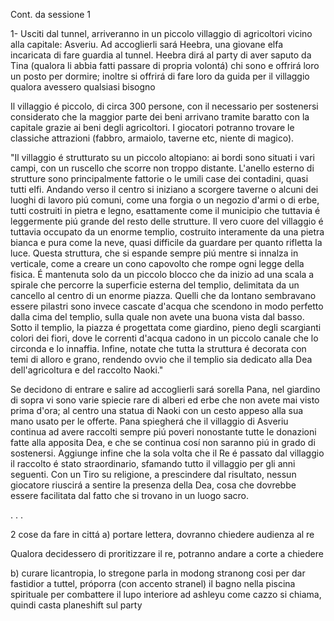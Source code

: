 Cont. da sessione 1


1- Usciti dal tunnel, arriveranno in un piccolo villaggio di agricoltori vicino alla capitale: Asveriu. Ad accoglierli sará Heebra, una giovane elfa incaricata di fare guardia al tunnel. Heebra dirá al party di aver saputo da Tina (qualora li abbia fatti passare di propria volontá) chi sono e offrirá loro un posto  per dormire; inoltre si offrirá di fare loro da guida per il villaggio qualora avessero qualsiasi bisogno

Il villaggio é piccolo, di circa 300 persone, con il necessario per sostenersi considerato che la maggior parte dei beni arrivano tramite baratto con la capitale grazie ai beni degli agricoltori. I giocatori potranno trovare le classiche attrazioni (fabbro, armaiolo, taverne etc, niente di magico). 

"Il villaggio é strutturato su un piccolo altopiano: ai bordi sono situati i vari campi, con un ruscello che scorre non troppo distante. L'anello esterno di strutture sono principalmente fattorie o le umili case dei contadini, quasi tutti elfi. Andando verso il centro si iniziano a scorgere taverne o alcuni dei luoghi di lavoro piú comuni, come una forgia o un negozio d'armi o di erbe, tutti costruiti in pietra e legno, esattamente come il municipio che tuttavia é leggermente piú grande del resto delle strutture. Il vero cuore del villaggio é tuttavia occupato da un enorme templio, costruito interamente da una pietra bianca e pura come la neve, quasi difficile da guardare per quanto rifletta la luce. Questa struttura, che si espande sempre piú mentre si innalza in verticale, come a creare un cono capovolto che rompe ogni legge della fisica. É mantenuta solo da un piccolo blocco che da inizio ad una scala a spirale che percorre la superficie esterna del templio, delimitata da un cancello al centro di un enorme piazza. Quelli che da lontano sembravano essere pilastri sono invece cascate d'acqua che scendono in modo perfetto dalla cima del templio, sulla quale non avete una buona vista dal basso.
Sotto il templio, la piazza é progettata come giardino, pieno degli scargianti colori dei fiori, dove le correnti d'acqua cadono in un piccolo canale che lo circonda e lo innaffia. Infine, notate che tutta la struttura é decorata con temi di alloro e grano, rendendo ovvio che il templio sia dedicato alla Dea dell'agricoltura e del raccolto Naoki."

Se decidono di entrare e salire ad accoglierli sará sorella Pana, nel giardino di sopra vi sono varie spiecie rare di alberi ed erbe che non avete mai visto prima d'ora; al centro una statua di Naoki con un cesto appeso alla sua mano usato per le offerte.  Pana spiegherá che il villaggio di Asveriu continua ad avere raccolti sempre piú poveri nonostante tutte le donazioni fatte alla apposita Dea, e che se continua cosí non saranno piú in grado di sostenersi. Aggiunge infine che la sola volta che il Re é passato dal villaggio il raccolto é stato straordinario, sfamando tutto il villaggio per gli anni seguenti. Con un Tiro su religione, a prescindere dal risultato, nessun giocatore riuscirá a sentire la presenza della Dea, cosa che dovrebbe essere facilitata dal fatto che si trovano in un luogo sacro.


. . .


2 cose da fare in cittá 
a) portare lettera, dovranno chiedere audienza al re



Qualora decidessero di proritizzare il re, potranno andare a corte a chiedere






b) curare licantropia, lo stregone parla in modong stranong cosi per dar fastidior a tuttel, próporra (con accento stranel) il bagno nella piscina spirituale per combattere il lupo interiore ad ashleyu come cazzo si chiama, quindi casta planeshift sul party